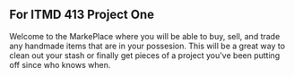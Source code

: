 ## For ITMD 413 Project One

Welcome to the MarkePlace where you will be able to buy, sell, and trade any handmade items that are in your possesion. This will be a great way to clean out your stash or finally get pieces of a project you've been putting off since who knows when. 

 
